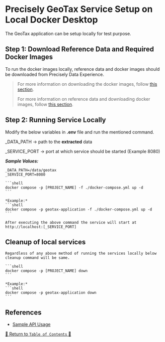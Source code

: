 # Precisely GeoTax Service Setup on Local Docker Desktop

The GeoTax application can be setup locally for test purpose.

## Step 1: Download Reference Data and Required Docker Images

To run the docker images locally, reference data and docker images should be downloaded from Precisely Data Experience.
> For more information on downloading the docker images, follow [this section](../scripts/images-to-ecr-uploader/README.md#download-and-upload-docker-images-to-ecr).
> 
> For more information on reference data and downloading docker images, follow [this section](../docs/ReferenceData.md).
>

## Step 2: Running Service Locally

Modify the below variables in ****.env**** file and run the mentioned command.

_DATA_PATH -> path to the **extracted** data

_SERVICE_PORT -> port at which service should be started (Example 8080)

***Sample Values:***

 ```shell
 _DATA_PATH=/data/geotax
 _SERVICE_PORT=8080
 ```

    ```shell
    docker compose -p [PROJECT_NAME] -f ./docker-compose.yml up -d
    ```

    *Example:*
    ```shell
    docker compose -p geotax-application -f ./docker-compose.yml up -d
    ```

    After executing the above command the service will start at http://localhost:[_SERVICE_PORT]

## Cleanup of local services

    Regardless of any above method of running the services locally below cleanup command will be same.

    ```shell
    docker compose -p [PROJECT_NAME] down
    ```

    *Example:*
    ```shell
    docker compose -p geotax-application down
    ```

## References

- [Sample API Usage](../charts/geotax-application/README.md#geotax-service-api-usage)

[🔗 Return to `Table of Contents` 🔗](../README.md#setup)